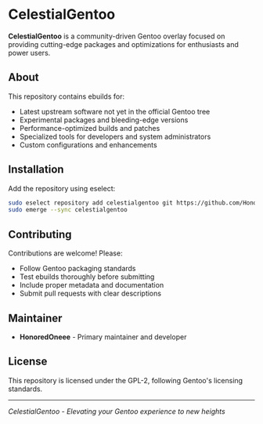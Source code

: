 # CelestialGentoo

**CelestialGentoo** is a community-driven Gentoo overlay focused on providing cutting-edge packages and optimizations for enthusiasts and power users.

## About

This repository contains ebuilds for:
- Latest upstream software not yet in the official Gentoo tree
- Experimental packages and bleeding-edge versions
- Performance-optimized builds and patches
- Specialized tools for developers and system administrators
- Custom configurations and enhancements

## Installation

Add the repository using eselect:

```bash
sudo eselect repository add celestialgentoo git https://github.com/HonoredOneee/CelestialGentoo.git
sudo emerge --sync celestialgentoo
```

## Contributing

Contributions are welcome! Please:
- Follow Gentoo packaging standards
- Test ebuilds thoroughly before submitting
- Include proper metadata and documentation
- Submit pull requests with clear descriptions

## Maintainer

- **HonoredOneee** - Primary maintainer and developer

## License

This repository is licensed under the GPL-2, following Gentoo's licensing standards.

---

*CelestialGentoo - Elevating your Gentoo experience to new heights*
